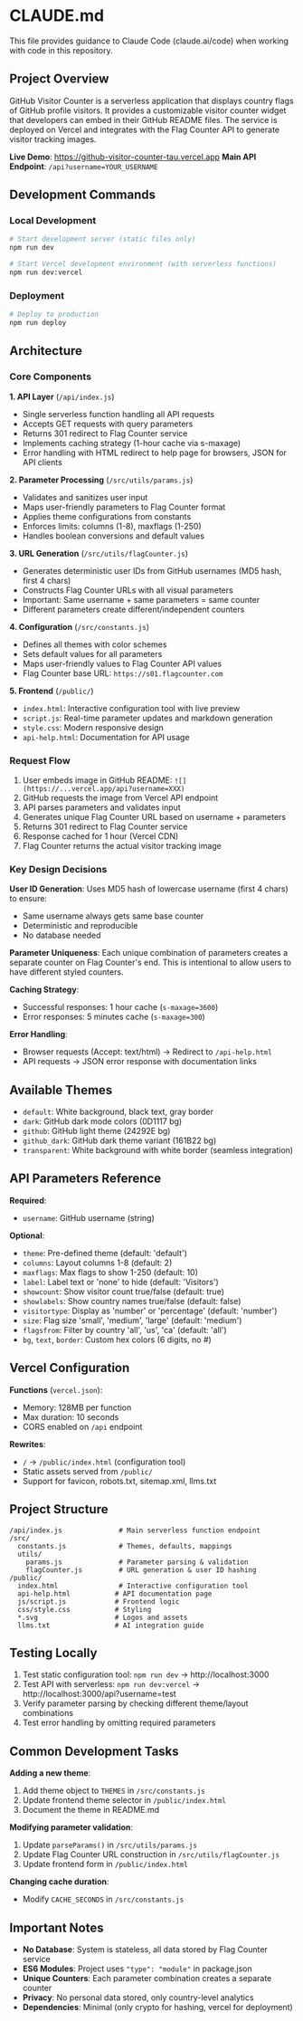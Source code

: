 # CLAUDE.md

This file provides guidance to Claude Code (claude.ai/code) when working with code in this repository.

## Project Overview

GitHub Visitor Counter is a serverless application that displays country flags of GitHub profile visitors. It provides a customizable visitor counter widget that developers can embed in their GitHub README files. The service is deployed on Vercel and integrates with the Flag Counter API to generate visitor tracking images.

**Live Demo**: https://github-visitor-counter-tau.vercel.app
**Main API Endpoint**: `/api?username=YOUR_USERNAME`

## Development Commands

### Local Development
```bash
# Start development server (static files only)
npm run dev

# Start Vercel development environment (with serverless functions)
npm run dev:vercel
```

### Deployment
```bash
# Deploy to production
npm run deploy
```

## Architecture

### Core Components

**1. API Layer** (`/api/index.js`)
- Single serverless function handling all API requests
- Accepts GET requests with query parameters
- Returns 301 redirect to Flag Counter service
- Implements caching strategy (1-hour cache via s-maxage)
- Error handling with HTML redirect to help page for browsers, JSON for API clients

**2. Parameter Processing** (`/src/utils/params.js`)
- Validates and sanitizes user input
- Maps user-friendly parameters to Flag Counter format
- Applies theme configurations from constants
- Enforces limits: columns (1-8), maxflags (1-250)
- Handles boolean conversions and default values

**3. URL Generation** (`/src/utils/flagCounter.js`)
- Generates deterministic user IDs from GitHub usernames (MD5 hash, first 4 chars)
- Constructs Flag Counter URLs with all visual parameters
- Important: Same username + same parameters = same counter
- Different parameters create different/independent counters

**4. Configuration** (`/src/constants.js`)
- Defines all themes with color schemes
- Sets default values for all parameters
- Maps user-friendly values to Flag Counter API values
- Flag Counter base URL: `https://s01.flagcounter.com`

**5. Frontend** (`/public/`)
- `index.html`: Interactive configuration tool with live preview
- `script.js`: Real-time parameter updates and markdown generation
- `style.css`: Modern responsive design
- `api-help.html`: Documentation for API usage

### Request Flow

1. User embeds image in GitHub README: `![](https://...vercel.app/api?username=XXX)`
2. GitHub requests the image from Vercel API endpoint
3. API parses parameters and validates input
4. Generates unique Flag Counter URL based on username + parameters
5. Returns 301 redirect to Flag Counter service
6. Response cached for 1 hour (Vercel CDN)
7. Flag Counter returns the actual visitor tracking image

### Key Design Decisions

**User ID Generation**: Uses MD5 hash of lowercase username (first 4 chars) to ensure:
- Same username always gets same base counter
- Deterministic and reproducible
- No database needed

**Parameter Uniqueness**: Each unique combination of parameters creates a separate counter on Flag Counter's end. This is intentional to allow users to have different styled counters.

**Caching Strategy**:
- Successful responses: 1 hour cache (`s-maxage=3600`)
- Error responses: 5 minutes cache (`s-maxage=300`)

**Error Handling**:
- Browser requests (Accept: text/html) → Redirect to `/api-help.html`
- API requests → JSON error response with documentation links

## Available Themes

- `default`: White background, black text, gray border
- `dark`: GitHub dark mode colors (0D1117 bg)
- `github`: GitHub light theme (24292E bg)
- `github_dark`: GitHub dark theme variant (161B22 bg)
- `transparent`: White background with white border (seamless integration)

## API Parameters Reference

**Required**:
- `username`: GitHub username (string)

**Optional**:
- `theme`: Pre-defined theme (default: 'default')
- `columns`: Layout columns 1-8 (default: 2)
- `maxflags`: Max flags to show 1-250 (default: 10)
- `label`: Label text or 'none' to hide (default: 'Visitors')
- `showcount`: Show visitor count true/false (default: true)
- `showlabels`: Show country names true/false (default: false)
- `visitortype`: Display as 'number' or 'percentage' (default: 'number')
- `size`: Flag size 'small', 'medium', 'large' (default: 'medium')
- `flagsfrom`: Filter by country 'all', 'us', 'ca' (default: 'all')
- `bg`, `text`, `border`: Custom hex colors (6 digits, no #)

## Vercel Configuration

**Functions** (`vercel.json`):
- Memory: 128MB per function
- Max duration: 10 seconds
- CORS enabled on `/api` endpoint

**Rewrites**:
- `/` → `/public/index.html` (configuration tool)
- Static assets served from `/public/`
- Support for favicon, robots.txt, sitemap.xml, llms.txt

## Project Structure

```
/api/index.js              # Main serverless function endpoint
/src/
  constants.js             # Themes, defaults, mappings
  utils/
    params.js              # Parameter parsing & validation
    flagCounter.js         # URL generation & user ID hashing
/public/
  index.html               # Interactive configuration tool
  api-help.html           # API documentation page
  js/script.js            # Frontend logic
  css/style.css           # Styling
  *.svg                   # Logos and assets
  llms.txt                # AI integration guide
```

## Testing Locally

1. Test static configuration tool: `npm run dev` → http://localhost:3000
2. Test API with serverless: `npm run dev:vercel` → http://localhost:3000/api?username=test
3. Verify parameter parsing by checking different theme/layout combinations
4. Test error handling by omitting required parameters

## Common Development Tasks

**Adding a new theme**:
1. Add theme object to `THEMES` in `/src/constants.js`
2. Update frontend theme selector in `/public/index.html`
3. Document the theme in README.md

**Modifying parameter validation**:
1. Update `parseParams()` in `/src/utils/params.js`
2. Update Flag Counter URL construction in `/src/utils/flagCounter.js`
3. Update frontend form in `/public/index.html`

**Changing cache duration**:
- Modify `CACHE_SECONDS` in `/src/constants.js`

## Important Notes

- **No Database**: System is stateless, all data stored by Flag Counter service
- **ES6 Modules**: Project uses `"type": "module"` in package.json
- **Unique Counters**: Each parameter combination creates a separate counter
- **Privacy**: No personal data stored, only country-level analytics
- **Dependencies**: Minimal (only crypto for hashing, vercel for deployment)
